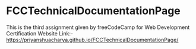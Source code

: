 # FCCTechnicalDocumentationPage
This is the third assignment given by freeCodeCamp for Web Development Certification
Website Link:- https://priyanshuacharya.github.io/FCCTechnicalDocumentationPage/
